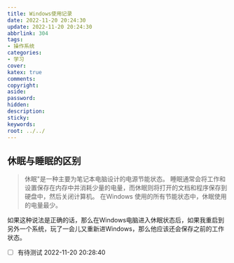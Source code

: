 ```yaml
---
title: Windows使用记录
date: 2022-11-20 20:24:30
update: 2022-11-20 20:24:30
abbrlink: 304
tags:
- 操作系统
categories:
- 学习
cover:
katex: true
comments:
copyright:
aside: 
password:
hidden:
description: 
sticky: 
keywords:
root: ../../
---
```


## 休眠与睡眠的区别
> 休眠"是一种主要为笔记本电脑设计的电源节能状态。 睡眠通常会将工作和设置保存在内存中并消耗少量的电量，而休眠则将打开的文档和程序保存到硬盘中，然后关闭计算机。 在Windows 使用的所有节能状态中，休眠使用的电量最少。

如果这种说法是正确的话，那么在Windows电脑进入休眠状态后，如果我重启到另外一个系统，玩了一会儿又重新进Windows，那么他应该还会保存之前的工作状态。
- [ ] 有待测试 2022-11-20 20:28:40
